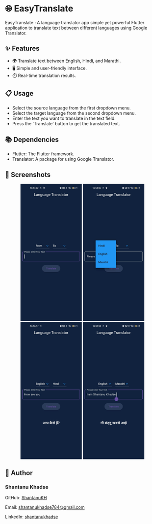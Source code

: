 # 🌐 EasyTranslate 
EasyTranslate : A language translator app simple yet powerful Flutter application to translate text between different languages using Google Translator.

## ✨ Features
  - 🌍 Translate text between English, Hindi, and Marathi.
  - 🖥️ Simple and user-friendly interface.
  - ⏱️ Real-time translation results.


## 📋 Usage
  - Select the source language from the first dropdown menu.
  - Select the target language from the second dropdown menu.
  - Enter the text you want to translate in the text field.
  - Press the 'Translate' button to get the translated text.


## 📚 Dependencies
  - Flutter: The Flutter framework.
  - Translator: A package for using Google Translator.


## 📸 Screenshots
<p align="center">
  <img src="public/Main.jpg" alt="Screenshot 1" width="200">
  <img src="public/from.jpg" alt="Screenshot 2" width="200">
  <img src="public/Hindi.jpg" alt="Screenshot 2" width="200">
  <img src="public/Marathi.jpg" alt="Screenshot 2" width="200">
</p>

## 👤 Author

 ### Shantanu Khadse
  
  GitHub: [ShantanuKH](https://github.com/ShantanuKH)
  
  Email: shantanukhadse784@gmail.com  
  
  LinkedIn: [shantanukhadse](https://www.linkedin.com/in/shantanu-khadse-a62585230/)

